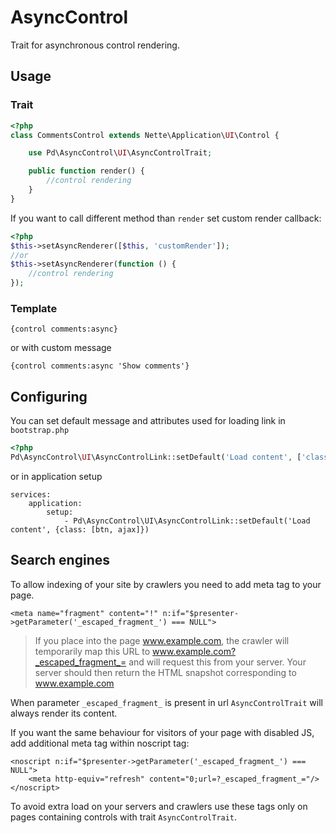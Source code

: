 # AsyncControl

Trait for asynchronous control rendering.

## Usage

### Trait

```php
<?php
class CommentsControl extends Nette\Application\UI\Control {

	use Pd\AsyncControl\UI\AsyncControlTrait;

	public function render() {
		//control rendering
	}
}
```

If you want to call different method than `render` set custom render callback:

```php
<?php
$this->setAsyncRenderer([$this, 'customRender']);
//or
$this->setAsyncRenderer(function () {
	//control rendering
});
```

### Template

```latte
{control comments:async}
```

or with custom message

```latte
{control comments:async 'Show comments'}
```

## Configuring

You can set default message and attributes used for loading link in `bootstrap.php`

```php
<?php
Pd\AsyncControl\UI\AsyncControlLink::setDefault('Load content', ['class' => ['btn', 'ajax']]);
```

or in application setup

```neon
services:
	application:
		setup:
			- Pd\AsyncControl\UI\AsyncControlLink::setDefault('Load content', {class: [btn, ajax]})
```

## Search engines

To allow indexing of your site by crawlers you need to add meta tag to your page.

```latte
<meta name="fragment" content="!" n:if="$presenter->getParameter('_escaped_fragment_') === NULL">
```

> If you place into the page www.example.com, the crawler will temporarily map this URL to www.example.com?_escaped_fragment_= and will request this from your server. Your server should then return the HTML snapshot corresponding to www.example.com

When parameter `_escaped_fragment_` is present in url `AsyncControlTrait` will always render its content.

If you want the same behaviour for visitors of your page with disabled JS, add additional meta tag within noscript tag:

```latte
<noscript n:if="$presenter->getParameter('_escaped_fragment_') === NULL">
	<meta http-equiv="refresh" content="0;url=?_escaped_fragment_="/>
</noscript>
```

To avoid extra load on your servers and crawlers use these tags only on pages containing controls with trait `AsyncControlTrait`.

